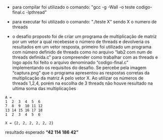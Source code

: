 - para compilar foi utilizado o comando: "gcc -g -Wall -o teste codigo-final.c -lpthread"

- para executar foi utilizado o comando: "./teste  X" sendo X o numero de threads


- o desafio proposto foi de criar um programa de multiplicação de matriz por um vetor a qual recebesse o número de threads e devolveria os resultados em um vetor resposta, primeiro foi utilizado um programa com número definido de threads como no arquivo “lab2 com num de threads definida.c” para compreender como trabalhar com as threads e logo após foi feito o arquivo denominado “codigo-final.c” implementando os requisitos do desafio.
Se percebe pela imagem “captura.png” que o programa apresentou as respostas corretas da multiplicação da matriz A pelo vetor X. Ao utilizar os números de threads 1,2,4, porém na escolha de 3 threads não houve resultado na ultima soma das multiplicações


```
A = 
1  2  3  4  5  6
7  8  9  10 11 12
13 14 15 16 17 18
1  2  3  4  5  6
```
```
X = {2, 2, 2, 2, 2, 2}
```

resultado esperado **“42 114 186 42”**
